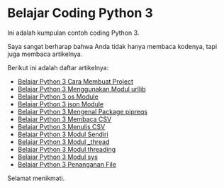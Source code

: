 # Belajar Coding Python 3

Ini adalah kumpulan contoh coding Python 3.

Saya sangat berharap bahwa Anda tidak hanya membaca kodenya, tapi juga membaca artikelnya.

Berikut ini adalah daftar artikelnya:

-   [Belajar Python 3 Cara Membuat Project](https://github.com/rakifsul/belajar_coding_python_3/tree/main/Belajar-Python-3-Cara-Membuat-Project.md)
-   [Belajar Python 3 Menggunakan Modul urllib](#)
-   [Belajar Python 3 os Module](#)
-   [Belajar Python 3 json Module](#)
-   [Belajar Python 3 Mengenal Package pipreqs](#)
-   [Belajar Python 3 Membaca CSV](#)
-   [Belajar Python 3 Menulis CSV](#)
-   [Belajar Python 3 Modul Sendiri](#)
-   [Belajar Python 3 Modul \_thread](#)
-   [Belajar Python 3 Modul threading](#)
-   [Belajar Python 3 Modul sys](#)
-   [Belajar Python 3 Penanganan File](#)

Selamat menikmati.
